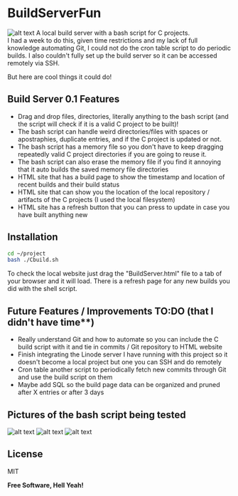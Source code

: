 # BuildServerFun
![alt text](https://imgur.com/3HOJXqz.png)
A local build server with a bash script for C projects. <br />
I had a week to do this, given time restrictions and my lack of full knowledge automating Git, I could not do the cron table script to do periodic builds. I also couldn't fully set up the build server so it can be accessed remotely via SSH.

But here are cool things it could do!
## Build Server 0.1 Features
- Drag and drop files, directories, literally anything to the bash script (and the script will check if it is a valid C project to be built)!
- The bash script can handle weird directories/files with spaces or apostraphies, duplicate entries, and if the C project is updated or not.
- The bash script has a memory file so you don't have to keep dragging repeatedly valid C project directories if you are going to reuse it.
- The bash script can also erase the memory file if you find it annoying that it auto builds the saved memory file directories
- HTML site that has a build page to show the timestamp and location of recent builds and their build status
- HTML site that can show you the location of the local repository / artifacts of the C projects (I used the local filesystem)
- HTML site has a refresh button that you can press to update in case you have built anything new
##


## Installation

```sh
cd ~/project
bash ./Cbuild.sh
```
To check the local website just drag the "BuildServer.html" file to a tab of your browser and it will load. There is a refresh page for any new builds you did with the shell script.

## Future Features / Improvements TO:DO (that I didn't have time**)
- Really understand Git and how to automate so you can include the C build script with it and tie in commits / Git repository to HTML website
- Finish integrating the Linode server I have running with this project so it doesn't become a local project but one you can SSH and do remotely
- Cron table  another script to periodically fetch new commits through Git and use the build script on them
- Maybe add SQL so the build page data can be organized and pruned after X entries or after 3 days
##

## Pictures of the bash script being tested
![alt text](https://imgur.com/6gKxRONl.png)
![alt text](https://imgur.com/ecAUQFC.png)
![alt text](https://imgur.com/z5M3Wzr.png)


## License

MIT

**Free Software, Hell Yeah!**
